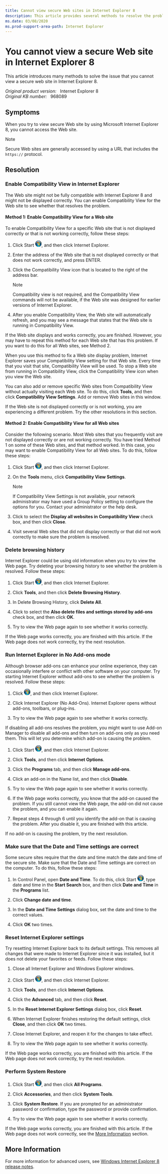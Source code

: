 ```yaml
---
title: Cannot view secure Web sites in Internet Explorer 8
description: This article provides several methods to resolve the problem of secure Web sites (https://) not displaying in Internet Explorer 8.
ms.date: 03/08/2020
ms.prod-support-area-path: Internet Explorer
---
```

# You cannot view a secure Web site in Internet Explorer 8

This article introduces many methods to solve the issue that you cannot view a secure web site in Internet Explorer 8.

_Original product version:_ &nbsp; Internet Explorer 8  
_Original KB number:_ &nbsp; 968089

## Symptoms

When you try to view secure Web site by using Microsoft Internet Explorer 8, you cannot access the Web site.

> [!NOTE]
> Secure Web sites are generally accessed by using a URL that includes the `https://` protocol.

## Resolution

### Enable Compatibility View in Internet Explorer

The Web site might not be fully compatible with Internet Explorer 8 and might not be displayed correctly. You can enable Compatibility View for the Web site to see whether that resolves the problem.

#### Method 1: Enable Compatibility View for a Web site

To enable Compatibility View for a specific Web site that is not displayed correctly or that is not working correctly, follow these steps:

1. Click Start ![vista start button](./media/cannot-view-secure-web-sites-in-ie/vista-start-button.png), and then click Internet Explorer.

2. Enter the address of the Web site that is not displayed correctly or that does not work correctly, and press ENTER.

3. Click the Compatibility View icon that is located to the right of the address bar.

   > [!NOTE]
   > Compatibility view is not required, and the Compatibility View commands will not be available, if the Web site was designed for earlier versions of Internet Explorer.

4. After you enable Compatibility View, the Web site will automatically refresh, and you may see a message that states that the Web site is running in Compatibility View.

If the Web site displays and works correctly, you are finished. However, you may have to repeat this method for each Web site that has this problem. If you want to do this for all Web sites, see Method 2.

When you use this method to fix a Web site display problem, Internet Explorer saves your Compatibility View setting for that Web site. Every time that you visit that site, Compatibility View will be used. To stop a Web site from running in Compatibility View, click the Compatibility View icon when you view the Web site.

You can also add or remove specific Web sites from Compatibility View without actually visiting each Web site. To do this, click **Tools**, and then click **Compatibility View Settings**. Add or remove Web sites in this window.

If the Web site is not displayed correctly or is not working, you are experiencing a different problem. Try the other resolutions in this section.

#### Method 2: Enable Compatibility View for all Web sites

Consider the following scenario. Most Web sites that you frequently visit are not displayed correctly or are not working correctly. You have tried Method 1 on some of these Web sites, and that method worked. In this case, you may want to enable Compatibility View for all Web sites. To do this, follow these steps:

1. Click Start ![vista start button](./media/cannot-view-secure-web-sites-in-ie/vista-start-button.png), and then click Internet Explorer.

2. On the **Tools** menu, click **Compatibility View Settings**.

   > [!NOTE]
   > If Compatibility View Settings is not available, your network administrator may have used a Group Policy setting to configure the options for you. Contact your administrator or the help desk.

3. Click to select the **Display all websites in Compatibility View** check box, and then click **Close**.

4. Visit several Web sites that did not display correctly or that did not work correctly to make sure the problem is resolved.

### Delete browsing history

Internet Explorer could be using old information when you try to view the Web page. Try deleting your browsing history to see whether the problem is resolved. Follow these steps:

1. Click Start ![vista start button](./media/cannot-view-secure-web-sites-in-ie/vista-start-button.png), and then click Internet Explorer.

2. Click **Tools**, and then click **Delete Browsing History**.

3. In Delete Browsing History, click **Delete All**.

4. Click to select the **Also delete files and settings stored by add-ons** check box, and then click **OK**.

5. Try to view the Web page again to see whether it works correctly.

If the Web page works correctly, you are finished with this article. If the Web page does not work correctly, try the next resolution.

### Run Internet Explorer in No Add-ons mode

Although browser add-ons can enhance your online experience, they can occasionally interfere or conflict with other software on your computer. Try starting Internet Explorer without add-ons to see whether the problem is resolved. Follow these steps:

1. Click ![vista start button](./media/cannot-view-secure-web-sites-in-ie/vista-start-button.png), and then click Internet Explorer.

2. Click Internet Explorer (No Add-Ons). Internet Explorer opens without add-ons, toolbars, or plug-ins.

3. Try to view the Web page again to see whether it works correctly.

If disabling all add-ons resolves the problem, you might want to use Add-on Manager to disable all add-ons and then turn on add-ons only as you need them. This will let you determine which add-on is causing the problem.

1. Click Start ![vista start button](./media/cannot-view-secure-web-sites-in-ie/vista-start-button.png), and then click Internet Explorer.

2. Click **Tools**, and then click **Internet Options**.

3. Click the **Programs** tab, and then click **Manage add-ons**.

4. Click an add-on in the Name list, and then click **Disable**.

5. Try to view the Web page again to see whether it works correctly.

6. If the Web page works correctly, you know that the add-on caused the problem. If you still cannot view the Web page, the add-on did not cause the problem, and you can enable it again.

7. Repeat steps 4 through 6 until you identify the add-on that is causing the problem. After you disable it, you are finished with this article.

If no add-on is causing the problem, try the next resolution.

### Make sure that the Date and Time settings are correct

Some secure sites require that the date and time match the date and time of the secure site. Make sure that the Date and Time settings are correct on the computer. To do this, follow these steps:

1. In Control Panel, open **Date and Time**. To do this, click Start ![vista start button](./media/cannot-view-secure-web-sites-in-ie/vista-start-button.png), type date and time in the **Start Search** box, and then click **Date and Time** in the **Programs** list.

2. Click **Change date and time**.

3. In the **Date and Time Settings** dialog box, set the date and time to the correct values.

4. Click **OK** two times.

### Reset Internet Explorer settings

Try resetting Internet Explorer back to its default settings. This removes all changes that were made to Internet Explorer since it was installed, but it does not delete your favorites or feeds. Follow these steps:

1. Close all Internet Explorer and Windows Explorer windows.

2. Click Start ![vista start button](./media/cannot-view-secure-web-sites-in-ie/vista-start-button.png), and then click Internet Explorer.

3. Click **Tools**, and then click **Internet Options**.

4. Click the **Advanced** tab, and then click **Reset**.

5. In the **Reset Internet Explorer Settings** dialog box, click **Reset**.

6. When Internet Explorer finishes restoring the default settings, click **Close**, and then click **OK** two times.

7. Close Internet Explorer, and reopen it for the changes to take effect.

8. Try to view the Web page again to see whether it works correctly.

If the Web page works correctly, you are finished with this article. If the Web page does not work correctly, try the next resolution.

### Perform System Restore

1. Click Start ![vista start button](./media/cannot-view-secure-web-sites-in-ie/vista-start-button.png), and then click **All Programs**.

2. Click **Accessories**, and then click **System Tools**.

3. Click **System Restore**. If you are prompted for an administrator password or confirmation, type the password or provide confirmation.

4. Try to view the Web page again to see whether it works correctly.

If the Web page works correctly, you are finished with this article. If the Web page does not work correctly, see the [More Information](#more-information) section.

## More Information

For more information for advanced users, see [Windows Internet Explorer 8 release notes](https://docs.microsoft.com/previous-versions/dd441788(v=msdn.10)).
